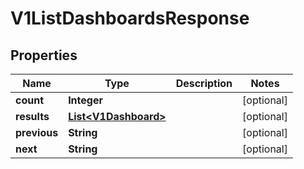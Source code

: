 
# V1ListDashboardsResponse

## Properties
Name | Type | Description | Notes
------------ | ------------- | ------------- | -------------
**count** | **Integer** |  |  [optional]
**results** | [**List&lt;V1Dashboard&gt;**](V1Dashboard.md) |  |  [optional]
**previous** | **String** |  |  [optional]
**next** | **String** |  |  [optional]



